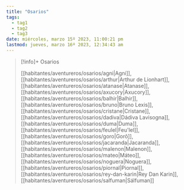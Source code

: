 ```yaml
---
title: "Osarios"
tags:
  - tag1
  - tag2
  - tag3
date: miércoles, marzo 15º 2023, 11:00:21 pm
lastmod: jueves, marzo 16º 2023, 12:34:43 am
---
```


>[!info]+ Osarios
>
>[[habitantes/aventureros/osarios/agni|Agni]], [[habitantes/aventureros/osarios/arthur|Arthur de Lionhart]], [[habitantes/aventureros/osarios/atanase|Atanase]], [[habitantes/aventureros/osarios/axucory|Axucory]], [[habitantes/aventureros/osarios/balhir|Balhir]], [[habitantes/aventureros/osarios/bruno|Bruno Lexis]], [[habitantes/aventureros/osarios/cristane|Cristane]], [[habitantes/aventureros/osarios/dadiva|Dádiva Lavisogna]], [[habitantes/aventureros/osarios/duma|Duma]], [[habitantes/aventureros/osarios/feulel|Feu'lel]], [[habitantes/aventureros/osarios/goro|Gorô]], [[habitantes/aventureros/osarios/jacaranda|Jacaranda]], [[habitantes/aventureros/osarios/malenon|Malenon]], [[habitantes/aventureros/osarios/mateo|Máteo]], [[habitantes/aventureros/osarios/noguera|Noguera]], [[habitantes/aventureros/osarios/piornal|Piornal]], [[habitantes/aventureros/osarios/rey-dan-karin|Rey Dan Karin]], [[habitantes/aventureros/osarios/salfuman|Sálfuman]]

